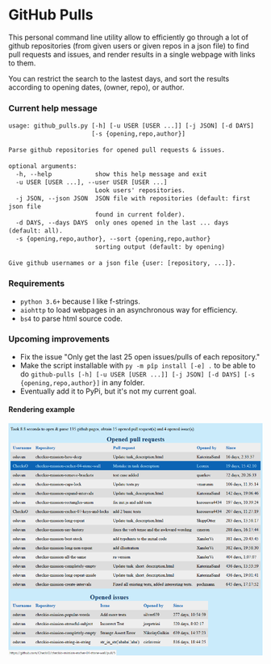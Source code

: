 # GitHub Pulls
This personal command line utility allow to efficiently go through a lot of github repositories (from given users or given repos in a json file) to find pull requests and issues, and render results in a single webpage with links to them.

You can restrict the search to the lastest days, and sort the results according to opening dates, (owner, repo), or author.

### Current help message
    usage: github_pulls.py [-h] [-u USER [USER ...]] [-j JSON] [-d DAYS]
                           [-s {opening,repo,author}]

    Parse github repositories for opened pull requests & issues.

    optional arguments:
      -h, --help            show this help message and exit
      -u USER [USER ...], --user USER [USER ...]
                            Look users' repositories.
      -j JSON, --json JSON  JSON file with repositories (default: first json file
                            found in current folder).
      -d DAYS, --days DAYS  only ones opened in the last ... days (default: all).
      -s {opening,repo,author}, --sort {opening,repo,author}
                            sorting output (default: by opening)

    Give github usernames or a json file {user: [repository, ...]}.

### Requirements
- `python 3.6+` because I like f-strings.
- `aiohttp` to load webpages in an asynchronous way for efficiency.
- `bs4` to parse html source code.

### Upcoming improvements
- Fix the issue "Only get the last 25 open issues/pulls of each repository."
- Make the script installable with `py -m pîp install [-e] .` to be able to do `github-pulls [-h] [-u USER [USER ...]] [-j JSON] [-d DAYS] [-s {opening,repo,author}]` in any folder.
- Eventually add it to PyPi, but it's not my current goal.

#### Rendering example
![Rendering example](rendering_example.png "Rendering example")
